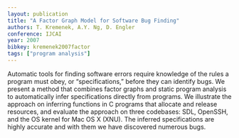 ```yaml
---
layout: publication
title: "A Factor Graph Model for Software Bug Finding"
authors: T. Kremenek, A.Y. Ng, D. Engler
conference: IJCAI
year: 2007
bibkey: kremenek2007factor
tags: ["program analysis"]
---
```

Automatic tools for finding software errors require
knowledge of the rules a program must obey, or
“specifications,” before they can identify bugs. We
present a method that combines factor graphs and
static program analysis to automatically infer specifications directly from programs. We illustrate the
approach on inferring functions in C programs that
allocate and release resources, and evaluate the approach on three codebases: SDL, OpenSSH, and
the OS kernel for Mac OS X (XNU). The inferred
specifications are highly accurate and with them we
have discovered numerous bugs.

